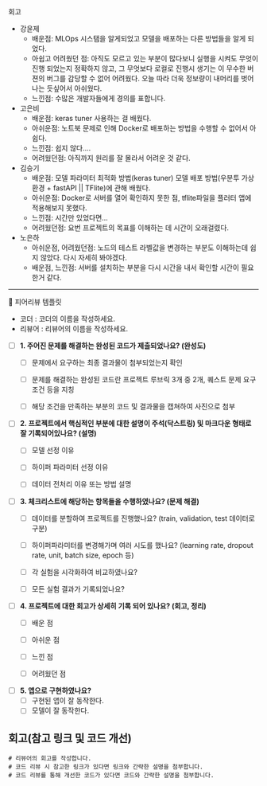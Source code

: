 회고
 - 강윤제
     - 배운점: MLOps 시스탬을 알게되었고 모델을 배포하는 다른 방법들을 알게 되었다.
     - 아쉽고 어려웠던 점: 아직도 모르고 있는 부분이 많다보니 실행을 시켜도 무엇이 진행 되었는지 정확하지 않고, 그 무엇보다 로컬로 진행시 생기는 이 무수한 버젼의 버그를 감당할 수 없어 어려웠다.
       오늘 따라 더욱 정보량이 내머리를 벗어나는 듯싶어서 아쉬웠다.
     - 느낀점: 수많은 개발자들에게 경의를 표합니다.
 - 고은비
     - 배운점: keras tuner 사용하는 걸 배웠다.
     - 아쉬운점: 노트북 문제로 인해 Docker로 배포하는 방법을 수행할 수 없어서 아쉽다.
     - 느낀점: 쉽지 않다....
     - 어려웠던점: 아직까지 원리를 잘 몰라서 어려운 것 같다.
 - 김승기
     - 배운점: 모델 파라미터 최적화 방법(keras tuner) 모델 배포 방법(우분투 가상환경 + fastAPI || TFlite)에 관해 배웠다.
     - 아쉬운점: Docker로 서버를 열어 확인하지 못한 점, tflite파일을 플러터 앱에 적용해보지 못했다.
     - 느낀점: 시간만 있었다면...
     - 어려웠던점: 요번 프로젝트의 목표를 이해하는 데 시간이 오래걸렸다.
 - 노은하
     - 아쉬운점, 어려웠던점: 노드의 테스트 라벨값을 변경하는 부분도 이해하는데 쉽지 않았다. 다시 자세히 봐야겠다.
     - 배운점, 느낀점: 서버를 설치하는 부분을 다시 시간을 내서 확인할 시간이 필요한거 같다.

---  
<aside>
    
    

🤔 피어리뷰 템플릿

- 코더 : 코더의 이름을 작성하세요.
- 리뷰어 : 리뷰어의 이름을 작성하세요.


- [ ]  **1. 주어진 문제를 해결하는 완성된 코드가 제출되었나요? (완성도)**
    - [ ]  문제에서 요구하는 최종 결과물이 첨부되었는지 확인
    - [ ]  문제를 해결하는 완성된 코드란 프로젝트 루브릭 3개 중 2개, 퀘스트 문제 요구조건 등을 지칭
    - [ ]  해당 조건을 만족하는 부분의 코드 및 결과물을 캡쳐하여 사진으로 첨부
        


- [ ]  **2. 프로젝트에서 핵심적인 부분에 대한 설명이 주석(닥스트링) 및 마크다운 형태로 잘 기록되어있나요? (설명)**
    - [ ]  모델 선정 이유
    - [ ]  하이퍼 파라미터 선정 이유
    - [ ]  데이터 전처리 이유 또는 방법 설명
    


- [ ]  **3. 체크리스트에 해당하는 항목들을 수행하였나요? (문제 해결)**
    - [ ]  데이터를 분할하여 프로젝트를 진행했나요? (train, validation, test 데이터로 구분)
    - [ ]  하이퍼파라미터를 변경해가며 여러 시도를 했나요? (learning rate, dropout rate, unit, batch size, epoch 등)
    - [ ]  각 실험을 시각화하여 비교하였나요?
    - [ ]  모든 실험 결과가 기록되었나요?
    


- [ ]  **4. 프로젝트에 대한 회고가 상세히 기록 되어 있나요? (회고, 정리)**
    - [ ]  배운 점
    - [ ]  아쉬운 점
    - [ ]  느낀 점
    - [ ]  어려웠던 점
    

- [ ]  **5.  앱으로 구현하였나요?**
    - [ ]  구현된 앱이 잘 동작한다.
    - [ ]  모델이 잘 동작한다.

# 회고(참고 링크 및 코드 개선)
```
# 리뷰어의 회고를 작성합니다.
# 코드 리뷰 시 참고한 링크가 있다면 링크와 간략한 설명을 첨부합니다.
# 코드 리뷰를 통해 개선한 코드가 있다면 코드와 간략한 설명을 첨부합니다.
```



</aside>
